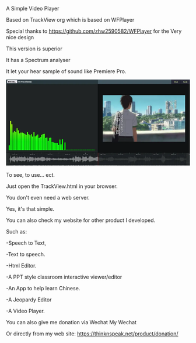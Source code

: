 A Simple Video Player 

Based on TrackView org which is based on WFPlayer

Special thanks to https://github.com/zhw2590582/WFPlayer for the Very nice design

This version is superior

It has a Spectrum analyser

It let your hear sample of sound like Premiere Pro.

<img src="https://github.com/DCWizard/TrackView-II/blob/main/img/TrackView%20II.webp">



To see, to use... ect.

Just open the TrackView.html in your browser.

You don't even need a web server.

Yes, it's that simple.

You can also check my website for other product I developed.

Such as:

-Speech to Text,

-Text to speech.

-Html Editor.

-A PPT style classroom interactive viewer/editor

-An App to help learn Chinese.

-A Jeopardy Editor

-A Video Player.

You can also give me donation via Wechat My Wechat

Or directly from my web site: https://thinknspeak.net/product/donation/

